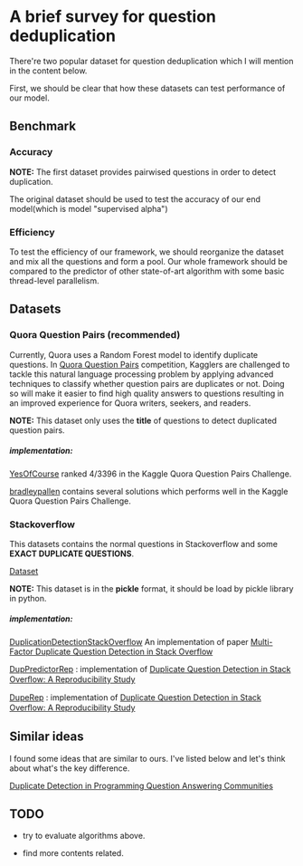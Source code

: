 ﻿# A brief survey for question deduplication

There're two popular dataset for question deduplication which I will mention in the content below.

First, we should be clear that how these datasets can test performance of our model.

## Benchmark

### Accuracy
**NOTE:** The first dataset provides pairwised questions in order to detect duplication. 

The original dataset should be used to test the accuracy of our end model(which is model "supervised alpha")

### Efficiency
To test the efficiency of our framework, we should reorganize the dataset and mix all the questions and form a pool. Our whole framework should be compared to the predictor of other state-of-art algorithm with some basic thread-level parallelism.

## Datasets

### Quora Question Pairs (recommended)
Currently, Quora uses a Random Forest model to identify duplicate questions. In [Quora Question Pairs](https://www.kaggle.com/c/quora-question-pairs/data) competition, Kagglers are challenged to tackle this natural language processing problem by applying advanced techniques to classify whether question pairs are duplicates or not. Doing so will make it easier to find high quality answers to questions resulting in an improved experience for Quora writers, seekers, and readers.

**NOTE:** This dataset only uses the **title** of questions to detect duplicated question pairs.

##### implementation:

[YesOfCourse](https://github.com/HouJP/kaggle-quora-question-pairs) ranked 4/3396 in the Kaggle Quora Question Pairs Challenge.

[bradleypallen](https://github.com/bradleypallen/keras-quora-question-pairs) contains several solutions which performs well in the Kaggle Quora Question Pairs Challenge.

### Stackoverflow

This datasets contains the normal questions in Stackoverflow and some **EXACT DUPLICATE QUESTIONS**. 

 [Dataset](https://drive.google.com/file/d/0BweYiPG4aspAd0lMOElBdW9md2M/view)

**NOTE:** This dataset is in the **pickle** format, it should be load by pickle library in python.

##### implementation:

[DuplicationDetectionStackOverflow](https://github.com/lumig242/DuplicationDetectionStackOverflow) An implementation of paper [Multi-Factor Duplicate Question Detection in Stack Overflow](https://soarsmu.github.io/papers/jcst-duplicateqns.pdf)

[DupPredictorRep](https://github.com/muldon/dupPredictorRep) : implementation of [Duplicate Question Detection in Stack Overﬂow: A Reproducibility Study](http://lascam.facom.ufu.br/cms/userfiles/downloads/2017/saner18rene-preprint.pdf)

[DupeRep](https://github.com/muldon/dupeRep) : implementation of [Duplicate Question Detection in Stack Overﬂow: A Reproducibility Study](http://lascam.facom.ufu.br/cms/userfiles/downloads/2017/saner18rene-preprint.pdf)

## Similar ideas

I found some ideas that are similar to ours. I've listed below and let's think about what's the key difference.

[Duplicate Detection in Programming Question Answering Communities](http://users.ox.ac.uk/~coml0694/papers/toit17_wj.pdf)

## TODO

+ try to evaluate algorithms above.

+ find more contents related.
